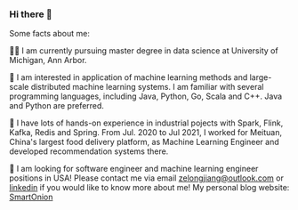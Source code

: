 ### Hi there 👋

Some facts about me:

👨‍🎓 I am currently pursuing master degree in data science at University of Michigan, Ann Arbor. 

🥑 I am interested in application of machine learning methods and large-scale distributed machine learning systems. I am familiar with several programming languages, including Java, Python, Go, Scala and C++. Java and Python are preferred. 

🐼 I have lots of hands-on experience in industrial pojects with Spark, Flink, Kafka, Redis and Spring. From Jul. 2020 to Jul 2021, I worked for Meituan, China's largest food delivery platform, as Machine Learning Engineer and developed recommendation systems there.

🔎 I am looking for software engineer and machine learning engineer positions in USA! Please contact me via email zelongjiang@outlook.com or [linkedin](https://www.linkedin.com/in/zelong-zane-jiang-49b388168/) if you would like to know more about me! My personal blog website: [SmartOnion](https://kungtalon.github.io/)

<!--
**kungtalon/kungtalon** is a ✨ _special_ ✨ repository because its `README.md` (this file) appears on your GitHub profile.

Here are some ideas to get you started:

- 🔭 I’m currently working on ...
- 🌱 I’m currently learning ...
- 👯 I’m looking to collaborate on ...
- 🤔 I’m looking for help with ...
- 💬 Ask me about ...
- 📫 How to reach me: ...
- 😄 Pronouns: ...
- ⚡ Fun fact: ...
-->
